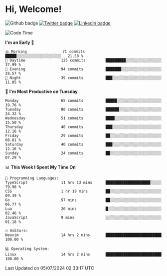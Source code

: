   # Hi, Welcome!
  ![Github badge](https://img.shields.io/github/followers/kraken-afk.svg?style=social&label=Follow&maxAge=2592000)
  [![Twitter badge](https://img.shields.io/badge/-Twitter-00acee?style=flat-square&logo=Twitter&logoColor=white)](https://twitter.com/trshppl)
  [![Linkedin badge](https://img.shields.io/badge/LinkedIn-0077B5?style=flat-square&logo=linkedin&logoColor=white)](https://www.linkedin.com/in/noveanrer)
<!--START_SECTION:waka-->
![Code Time](http://img.shields.io/badge/Code%20Time-249%20hrs%205%20mins-blue)

**I'm an Early 🐤** 

```text
🌞 Morning                71 commits          █████░░░░░░░░░░░░░░░░░░░░   21.58 % 
🌆 Daytime                125 commits         █████████░░░░░░░░░░░░░░░░   37.99 % 
🌃 Evening                94 commits          ███████░░░░░░░░░░░░░░░░░░   28.57 % 
🌙 Night                  39 commits          ███░░░░░░░░░░░░░░░░░░░░░░   11.85 % 
```
📅 **I'm Most Productive on Tuesday** 

```text
Monday                   65 commits          █████░░░░░░░░░░░░░░░░░░░░   19.76 % 
Tuesday                  80 commits          ██████░░░░░░░░░░░░░░░░░░░   24.32 % 
Wednesday                51 commits          ████░░░░░░░░░░░░░░░░░░░░░   15.50 % 
Thursday                 40 commits          ███░░░░░░░░░░░░░░░░░░░░░░   12.16 % 
Friday                   29 commits          ██░░░░░░░░░░░░░░░░░░░░░░░   08.81 % 
Saturday                 40 commits          ███░░░░░░░░░░░░░░░░░░░░░░   12.16 % 
Sunday                   24 commits          ██░░░░░░░░░░░░░░░░░░░░░░░   07.29 % 
```


📊 **This Week I Spent My Time On** 

```text
💬 Programming Languages: 
TypeScript               11 hrs 13 mins      ████████████████████░░░░░   79.98 % 
CSS                      1 hr 19 mins        ██░░░░░░░░░░░░░░░░░░░░░░░   09.39 % 
Go                       57 mins             ██░░░░░░░░░░░░░░░░░░░░░░░   06.77 % 
Lua                      20 mins             █░░░░░░░░░░░░░░░░░░░░░░░░   02.46 % 
JavaScript               9 mins              ░░░░░░░░░░░░░░░░░░░░░░░░░   01.18 % 

🔥 Editors: 
Neovim                   14 hrs 2 mins       █████████████████████████   100.00 % 

💻 Operating System: 
Linux                    14 hrs 2 mins       █████████████████████████   100.00 % 
```


 Last Updated on 05/07/2024 02:33:17 UTC
<!--END_SECTION:waka-->